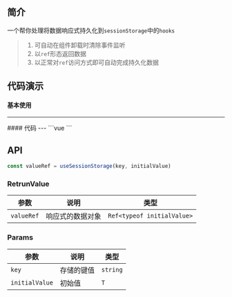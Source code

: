 ## 简介
一个帮你处理将数据响应式持久化到`sessionStorage`中的`hooks`
> 1. 可自动在组件卸载时清除事件监听  
> 2. 以`ref`形态返回数据
> 3. 以正常对`ref`访问方式即可自动完成持久化数据

## 代码演示
#### 基本使用  
---
<use-session-storage />
#### 代码  
---
```vue
<template>
  <div>
    <div class="block">{{ num }}</div>
    <button @click="add">点击 num + 1</button>
  </div>
</template>
<script>
import { ref } from '@vue/composition-api'
import { useSessionStorage } from '@xuguo/vue-hooks'
export default {
  name: 'use-Session-storage',
  setup() {
    const num = useSessionStorage('test', 1)
    function add() {
      num.value += 1
    }
    return {
      num,
      add,
    }
  },
}
</script>
```


## API  
```ts
const valueRef = useSessionStorage(key, initialValue)
```

### RetrunValue
| 参数 | 说明 | 类型 |
| --- | --- | --- |
| `valueRef` | 响应式的数据对象 | `Ref<typeof initialValue>` |

### Params
| 参数 | 说明 | 类型 |
| --- | --- | --- |
| `key` | 存储的键值 | `string` |
| `initialValue` | 初始值 | `T` |
